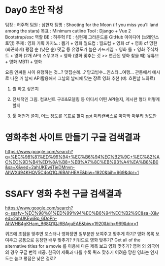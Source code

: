 # Day0 초안 작성
팀장 : 허주혁
팀원 : 심현재
팀명 : Shooting for the Moon (if you miss you'll land among the stars)
목표 : Minimum cutline
Tool : Django + Vue 2 
Bootstrap/esc
역할
BE : 허주혁
FE : 심현재
그라운드룰
GitHub
아이디어 (브레인스토밍)
주제 : 영화
기획 
카지노 : 뽑기 + 영화
월드컵 : 월드컵 + 영화
cf + 영화
cf
망한 (화끈하게)
평점 순 (낮은 순)
댓글 등 유명도가 높은
카드게임 + 영화
롤 + 영화
주식차트 + 영화 (2개 API)
스무고개 + 영화 (영화 맞추는 것 >> 연관된 영화 찾을 때)
유튜브 + 영화
MBTI + 영화

요즘 인싸들 사이 유행하는 것...?
맛집순례...? 망고빙수...인스타...여행...
관통에서 예시로 나온 거 날씨 API활용해서 그날의 날씨에 맞는 장르 영화 추천
(예: 흐린날 느와르)


1. 뭘 하고 싶은지

2. 전체적인 그림. 컴포넌트 구조&모델링 등
어디서 어떤 API쓸지, 게시판 형태 어떻게 할지

3. 툴 어떤거 쓸지, 어느 정도를 목표로 할지
ppt 미리캔버스로 마지막 마무리 정도만


# 영화추천 사이트 만들기 구글 검색결과
https://www.google.com/search?q=%EC%98%81%ED%99%94+%EC%B6%94%EC%B2%9C+%EC%82%AC%EC%9D%B4%ED%8A%B8+%EB%A7%8C%EB%93%A4%EA%B8%B0&sa=X&ved=2ahUKEwiTjeDMnvn-AhWXd94KHQV5C4oQ1QJ6BAhHEAE&biw=1920&bih=969&dpr=1

# SSAFY 영화 추천 구글 검색결과
https://www.google.com/search?q=ssafy+%EC%98%81%ED%99%94%EC%B6%94%EC%B2%9C&sa=X&ved=2ahUKEwiBp_6DoPn-AhWHB4gKHam_B68Q1QJ6BAguEAE&biw=1920&bih=969&dpr=1

퀴즈에 초점을 맞추면 포스터나 영화장면 일부분만 보여주고 맞추게 하기?
영화 목록 보여주고 공통으로 등장한 배우 맞추기?
키워드로 영화 맞추기?
Get all of the alternative titles for a movie 를 이용해 다른 제목 보고 영화 맞추기? 영어 외 외국어의 경우
구글 번역 제공. 한국어 제목과 다를 수록 퀴즈 맞추기 어려움
망한 영화는 인지도는 높고 평점은 낮은 걸로?